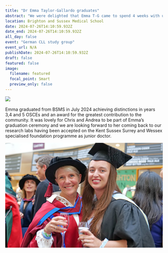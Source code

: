 ```yaml
---
title: "Dr Emma Taylor-Gallardo graduates"
abstract: "We were delighted that Emma T-G came to spend 4 weeks with us following her final year as a medical student. Emma wanted to get some experience in laboratory cancer research having battled cancer herself as a teenager. She learned an array of laboratory skills and at the SCRC she gave an emotional presentation of her own journey from being a cancer patient to a qualified doctor."
location: Brighton and Sussex Medical School
date: 2024-07-26T14:10:59.932Z
date_end: 2024-07-26T14:10:59.932Z
all_day: false
event: "German CLL study group"
event_url: N/A
publishDate: 2024-07-26T14:10:59.932Z
draft: false
featured: false
image:
  filename: featured
  focal_point: Smart
  preview_only: false
---
```


![](EmmaTG.png)

Emma graduated from BSMS in July 2024 achieving distinctions in years 3,4 and 5 OSCEs and an award for the greatest contribution to the community. It was lovely for Chris and Andrea to be part of Emma’s graduation ceremony and we are looking forward to her coming back to our research labs having been accepted on the Kent Sussex Surrey and Wessex specialised foundation programme as junior doctor. 

![](451.jpg)
